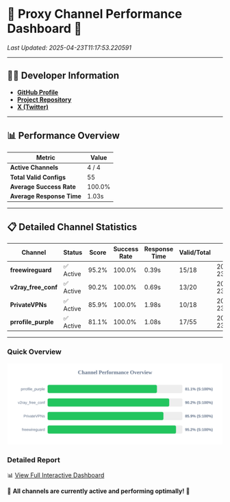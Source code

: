 # 🌟 Proxy Channel Performance Dashboard 🌟

_Last Updated: 2025-04-23T11:17:53.220591_

---

## 👩‍💻 Developer Information

- **[GitHub Profile](https://github.com/4n0nymou3)**  
- **[Project Repository](https://github.com/4n0nymou3/multi-proxy-config-fetcher)**  
- **[X (Twitter)](https://x.com/4n0nymou3)**  

---

## 📊 Performance Overview

| Metric                | Value       |
|-----------------------|-------------|
| **Active Channels**   | 4 / 4       |
| **Total Valid Configs** | 55          |
| **Average Success Rate** | 100.0%      |
| **Average Response Time** | 1.03s       |

---

## 📋 Detailed Channel Statistics

| Channel          | Status     | Score  | Success Rate | Response Time | Valid/Total | Last Success               |
|------------------|------------|--------|--------------|---------------|-------------|----------------------------|
| **freewireguard**  | ✅ Active  | 95.2%  | 100.0% | 0.39s         | 15/18       | 2025-04-23T11:17:53.219206 |
| **v2ray_free_conf**  | ✅ Active  | 90.2%  | 100.0% | 0.69s         | 13/20       | 2025-04-23T11:17:50.785906 |
| **PrivateVPNs**  | ✅ Active  | 85.9%  | 100.0% | 1.98s         | 10/18       | 2025-04-23T11:17:52.801190 |
| **prrofile_purple**  | ✅ Active  | 81.1%  | 100.0% | 1.08s         | 17/55       | 2025-04-23T11:17:50.000302 |

---

### Quick Overview
<div align="center">
  <a href="https://raw.githubusercontent.com/nullluser/NullRepo/refs/heads/main/assets/channel_stats_chart.svg">
    <img src="https://raw.githubusercontent.com/nullluser/NullRepo/refs/heads/main/assets/channel_stats_chart.svg" alt="Source Performance Statistics" width="800">
  </a>
</div>

### Detailed Report
📊 [View Full Interactive Dashboard](https://htmlpreview.github.io/?https://github.com/nullluser/NullRepo/blob/main/assets/performance_report.html)

🎉 **All channels are currently active and performing optimally!** 🎉
